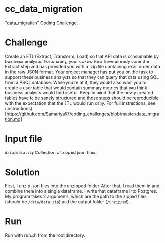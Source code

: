 # cc_data_migration
"data_migration" Coding Challenge.

# Challenge
Create an ETL (Extract, Transform, Load) so that API data is consumable by business analysts. Fortunately, your co-workers have already done the Extract step and has provided you with a .zip file containing retail order data in the raw JSON format. Your project manager has put you on the task to support these business analysts so that they can query that data using SQL from a PSQL database. While you’re at it, they would also want you to create a user table that would contain summary metrics that you think business analysts would find useful. Keep in mind that the newly created tables have to be sanely structured and those steps should be reproducible with the expectation that the ETL would run daily. For full instructions, see (instructions)[https://github.com/Samariya57/coding_challenges/blob/master/data_migration.md]

# Input file
`data/data.zip`
Collection of zipped json files.

# Solution
First, I unzip json files into the unzipped folder. After that, I read them in and combine them into a single dataframe. I write that dataframe into Postgres. My program takes 2 arguments, which are the path to the zipped files (should be `/data/data.zip`) and the output folder (`/unzipped`).

# Run
Run with run.sh from the root directory.
